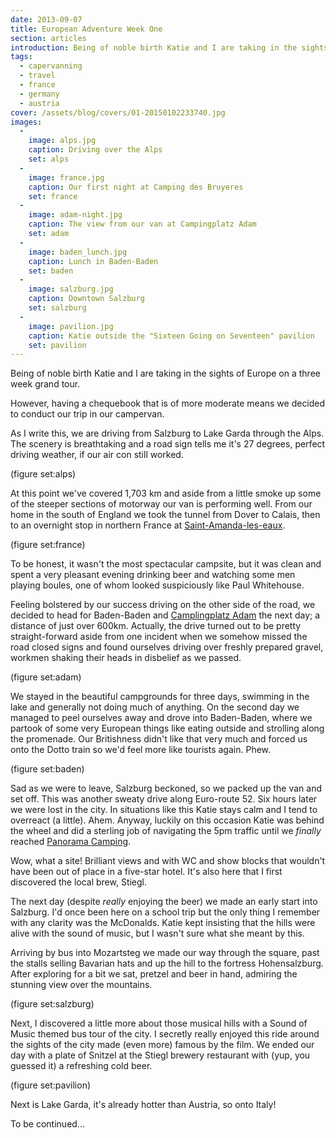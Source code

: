```yaml
---
date: 2013-09-07
title: European Adventure Week One
section: articles
introduction: Being of noble birth Katie and I are taking in the sights of Europe on a three week grand tour
tags:
  - capervanning
  - travel
  - france
  - germany
  - austria
cover: /assets/blog/covers/01-20150102233740.jpg
images:
  -
    image: alps.jpg
    caption: Driving over the Alps
    set: alps
  -
    image: france.jpg
    caption: Our first night at Camping des Bruyeres
    set: france
  -
    image: adam-night.jpg
    caption: The view from our van at Campingplatz Adam
    set: adam
  -
    image: baden_lunch.jpg
    caption: Lunch in Baden-Baden
    set: baden
  -
    image: salzburg.jpg
    caption: Downtown Salzburg
    set: salzburg
  -
    image: pavilion.jpg
    caption: Katie outside the "Sixteen Going on Seventeen" pavilion
    set: pavilion
---
```

Being of noble birth Katie and I are taking in the sights of Europe on a three week grand tour.

However, having a chequebook that is of more moderate means we decided to conduct our trip in our campervan.

As I write this, we are driving from Salzburg to Lake Garda through the Alps. The scenery is breathtaking and a road sign tells me it's  27 degrees, perfect driving weather, if our air con still worked.  

(figure set:alps)

At this point we've covered 1,703 km and aside from a little smoke up some of the steeper sections of motorway our van is performing well. From our home in the south of England we took the tunnel from Dover to Calais, then to an overnight stop in northern France at [Saint-Amanda-les-eaux](http://www.campingmontdesbruyeres.com/english/).

(figure set:france)

To be honest, it wasn't the most spectacular campsite, but it was clean and spent a very pleasant evening drinking beer and watching some men playing boules, one of whom looked suspiciously like Paul Whitehouse.

Feeling bolstered by our success driving on the other side of the road, we decided to head for Baden-Baden and [Camplingplatz Adam](http://www.campingplatz-adam.de/) the next day; a distance of just over 600km. Actually, the drive turned out to be pretty straight-forward aside from one incident when we somehow missed the road closed signs and found ourselves driving over freshly prepared gravel, workmen shaking their heads in disbelief as we passed.

(figure set:adam)

We stayed in the beautiful campgrounds for three days, swimming in the lake and generally not doing much of anything. On the second day we managed to peel ourselves away and drove into Baden-Baden, where we partook of some very European things like eating outside and strolling along the promenade. Our Britishness didn't like that very much and forced us onto the Dotto train so we'd feel more like tourists again. Phew.

(figure set:baden)

Sad as we were to leave, Salzburg beckoned, so we packed up the van and set off. This was another sweaty drive along Euro-route 52. Six hours later we were lost in the city. In situations like this Katie stays calm and I tend to overreact (a little). Ahem. Anyway, luckily on this occasion Katie was behind the wheel and did a sterling job of navigating the 5pm traffic until we _finally_ reached [Panorama Camping](http://www.panorama-camping.at/cms/index.php?lang=en).

Wow, what a site! Brilliant views and with WC and show blocks that wouldn't have been out of place in a five-star hotel. It's also here that I first discovered the local brew, Stiegl.

The next day (despite *really* enjoying the beer) we made an early start into Salzburg. I'd once been here on a school trip but the only thing I remember with any clarity was the McDonalds. Katie kept insisting that the hills were alive with the sound of music, but I wasn't sure what she meant by this.

Arriving by bus into Mozartsteg we made our way through the square, past the stalls selling Bavarian hats and up the hill to the fortress Hohensalzburg. After exploring for a bit we sat, pretzel and beer in hand, admiring the stunning view over the mountains.

(figure set:salzburg)

Next, I discovered a little more about those musical hills with a Sound of Music themed bus tour of the city. I secretly really enjoyed this ride around the sights of the city made (even more) famous by the film. We ended our day with a plate of Snitzel at the Stiegl brewery restaurant with (yup, you guessed it) a refreshing cold beer.

(figure set:pavilion)

Next is Lake Garda, it's already hotter than Austria, so onto Italy!

To be continued...
